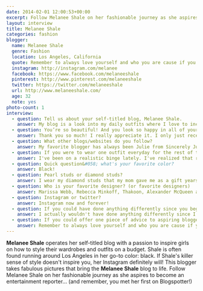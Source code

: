 ```yaml
---
date: 2014-02-01 12:00:53+00:00
excerpt: Follow Melanee Shale on her fashionable journey as she aspires to become an entertainment reporter... (and remember, you met her first on Blogspotter!)
layout: interview
title: Melanee Shale
categories: fashion
blogger:
  name: Melanee Shale
  genre: Fashion
  location: Los Angeles, California
  quote: Remember to always love yourself and who you are cause if you don't, who will?
  instagram: http://instagram.com/melanee
  facebook: https://www.facebook.com/melaneeshale
  pinterest: http://www.pinterest.com/melaneeshale
  twitter: https://twitter.com/melaneeshale
  url: http://www.melaneeshale.com/
  age: 32
  note: yes
photo-count: 1
interview:
  - question: Tell us about your self-titled blog, Melanee Shale.
    answer: My blog is a look into my daily outfits where I love to incorporate current trends with pieces that I adore whether they are old or new. I also inspire girls to create outfits on a budget because there are many girls out there just like me who can’t always afford designers clothes. I want them to know that it's okay! You can still look amazing by getting creative. Shop affordably then mix and match your old and new clothes. It works! Occasionally, I like to incorporate posts about events I’m hosting or attended, giveaways, and new items that my readers need to try.
  - question: You’re so beautiful! And you look so happy in all of your posts. You obviously love blogging. What gives you inspiration for your content?
    answer: Thank you so much! I really appreciate it. I only just recently realized that I love to smile in my pictures. I was so serious for awhile. My photographer friend, Ryan Chua really helped to bring it out of me and now I just can’t stop smiling! What inspires me for my content is knowing that I have the chance to inspire other girls through my outfits and through my writing. Also, looking at other blogger posts through Instagram really inspires and challenges me to come up with real original content.
  - question: What other blogs/websites do you follow?
    answer: My favorite blogger has always been Julie from Sincerely Jules. I can definitely relate to her California cool casual style. Her photos are always amazing as well. She’s my biggest inspiration. I also keep up with the latest fashion trends by reading Lucky Magazine online and I love Pop Sugar Fashion.
  - question: If you were to wear one outfit everyday for the rest of the year, what would it be, and why?
    answer: I've been on a realistic binge lately. I've realized that running around Los Angeles everyday takes an enormous amount of effort. So dressing up in high heels and a skirt isn’t going to cut it. Jeans, a cropped tank, a leather jacket, boots and a beanie does.
  - question: Quick question&#058; what's your favorite color?
    answer: Black!
  - question: Pearl studs or diamond studs?
    answer: I wear my diamond studs that my mom gave me as a gift years ago literally every day.
  - question: Who is your favorite designer? (or favorite designers)
    answer: Marissa Webb, Rebecca Minkoff, Thakoon, Alexander McQueen and Chanel.
  - question: Instagram or twitter?
    answer: Instagram now and forever!
  - question: If you could have done anything differently since you began blogging, what would it be, and why?
    answer: I actually wouldn't have done anything differently since I began blogging. It's been great since the beginning and I wouldn’t change a thing.
  - question: If you could offer one piece of advice to aspiring bloggers, what would it be?
    answer: Remember to always love yourself and who you are cause if you don't, who will? Don’t change for anyone!
---
```


**Melanee Shale** operates her self-titled blog with a passion to inspire girls on how to style their wardrobes and outfits on a budget. Shale is often found running around Los Angeles in her go-to color: black. If Shale's killer sense of style doesn't inspire you, her Instagram definitely will! This blogger takes fabulous pictures that bring the **Melanee Shale** blog to life. Follow Melanee Shale on her fashionable journey as she aspires to become an entertainment reporter... (and remember, you met her first on Blogspotter!)
